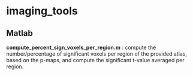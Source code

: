 # imaging_tools

## Matlab
<b>compute_percent_sign_voxels_per_region.m</b> : compute the number/percentage of significant voxels per region of the provided atlas, based on the p-maps, and compute the significant t-value averaged per region.
